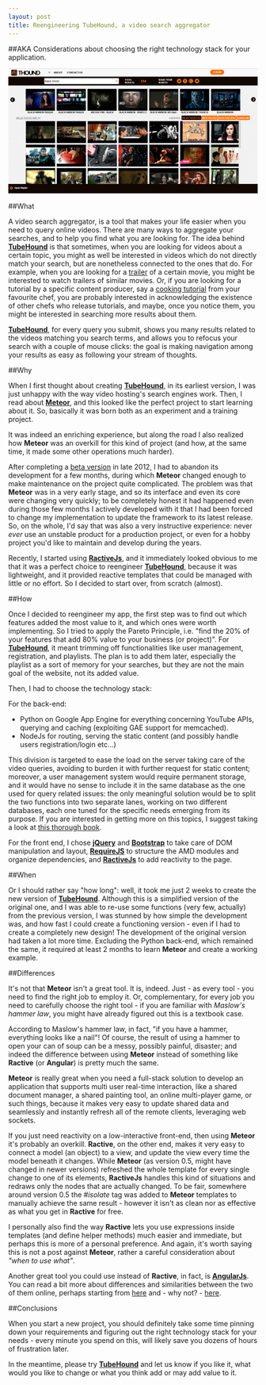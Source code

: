 ```yaml
---
layout: post
title: Reengineering TubeHound, a video search aggregator
---
```


##AKA Considerations about choosing the right technology stack for your application.

![thound](../images/thound.jpg)

##What

A video search aggregator, is a tool that makes your life easier when you need to query online videos. There are many ways to aggregate your searches, and to help you find what you are looking for.
The idea behind [__TubeHound__](http://thound.herokuapp.com/) is that sometimes, when you are looking for videos about a certain topic, you might as well be interested in videos which do not directly match your search, but are nonetheless connected to the ones that do. For example, when you are looking for a [trailer](http://thound.herokuapp.com/search/monuments%20men/1) of a certain movie, you might be interested to watch trailers of similar movies. Or, if you are looking for a tutorial by a specific content producer, say a [cooking tutorial](http://thound.herokuapp.com/search/Gordon%20Ramsay's%20Ultimate%20Cookery%20Course%20S01E01/1) from your favourite chef, you are probably interested in acknowledging the existence of other chefs who release tutorials, and maybe, once you notice them, you might be interested in searching more results about them.

[__TubeHound__](http://thound.herokuapp.com/), for every query you submit, shows you many results related to the videos matching you search terms, and allows you to refocus your search with a couple of mouse clicks: the goal is making navigation among your results as easy as following your stream of thoughts.

##Why

When I first thought about creating [__TubeHound__](http://thound.herokuapp.com/), in its earliest version, I was just unhappy with the way video hosting's search engines work.
Then, I read about [__Meteor__](https://www.meteor.com/), and this looked like the perfect project to start learning about it.
So, basically it was born both as an experiment and a training project.

It was indeed an enriching experience, but along the road I also realized how __Meteor__ was an overkill for this kind of project (and how, at the same time, it made some other operations much harder).

After completing a [beta version](http://thound.meteor.com) in late 2012, I had to abandon its development for a few months, during which __Meteor__ changed enough to make maintenance on the project quite complicated. The problem was that __Meteor__ was in a very early stage, and so its interface and even its core were changing very quickly; to be completely honest it had happened even during those few months I actively developed with it that I had been forced to change my implementation to update the framework to its latest release. So, on the whole, I'd say that was also a very instructive experience: never _ever_ use an unstable product for a production project, or even for a hobby project you'd like to maintain and develop during the years.

Recently, I started using [__RactiveJs__](http://www.ractivejs.org/), and it immediately looked obvious to me that it was a perfect choice to reengineer [__TubeHound__](http://thound.herokuapp.com/), because it was lightweight, and it provided reactive templates that could be managed with little or no effort.
So I decided to start over, from scratch (almost).

##How

Once I decided to reengineer my app, the first step was to find out which features added the most value to it, and which ones were worth implementing. So I tried to apply the Pareto Principle, i.e. "find the 20% of your features that add 80% value to your business (or project)".
For [__TubeHound__](http://thound.herokuapp.com/), it meant trimming off functionalities like user management, registration, and playlists. The plan is to add them later, especially the playlist as a sort of memory for your searches, but they are not the main goal of the website, not its added value.

Then, I had to choose the technology stack:

For the back-end:

* Python on Google App Engine for everything concerning YouTube APIs, querying and caching (exploiting GAE support for memcached).
* NodeJs for routing, serving the static content (and possibly handle users registration/login etc...)

This division is targeted to ease the load on the server taking care of the video queries, avoiding to burden it with further request for static content; moreover, a user management system would require permanent storage, and it would have no sense to include it in the same database as the one used for query related issues: the only meaningful solution would be to split the two functions into two separate lanes, working on two different databases, each one tuned for the specific needs emerging from its purpose. If you are interested in getting more on this topics, I suggest taking a look at [this thorough book](http://www.amazon.com/Scalability-Rules-Principles-Scaling-Sites-ebook/dp/B00503D1TY).

For the front end, I chose [__jQuery__](http://jquery.com) and [__Bootstrap__](http://getbootstrap.com/) to take care of DOM manipulation and layout, [__RequireJS__](http://requirejs.org/) to structure the AMD modules and organize dependencies, and [__RactiveJs__](http://www.ractivejs.org/) to add reactivity to the page.


##When

Or I should rather say "how long": well, it took me just 2 weeks to create the new version of [__TubeHound__](http://thound.herokuapp.com/). Although this is a simplified version of the original one, and I was able to re-use some functions (very few, actually) from the previous version, I was stunned by how simple the development was, and how fast I could create a functioning version - even if I had to create a completely new design!
The development of the original version had taken a lot more time. Excluding the Python back-end, which remained the same, it required at least 2 months to learn __Meteor__ and create a working example.

##Differences

It's not that __Meteor__ isn't a great tool. It is, indeed. Just - as every tool - you need to find the right job to employ it. Or, complementary, for every job you need to carefully choose the right tool - if you are familiar with _Maslow's hammer law_, you might have already figured out this is a textbook case.

According to Maslow's hammer law, in fact, "if you have a hammer, everything looks like a nail"! 
Of course, the result of using a hammer to open your can of soup can be a messy, possibly painful, disaster; and indeed the difference between using __Meteor__ instead of something like __Ractive__ (or __Angular__) is pretty much the same.

__Meteor__ is really great when you need a full-stack solution to develop an application that supports multi user real-time interaction, like a shared document manager, a shared painting tool, an online multi-player game, or such things, because it makes very easy to update shared data and seamlessly and instantly refresh all of the remote clients, leveraging web sockets.

If you just need reactivity on a low-interactive front-end, then using __Meteor__ it's probably an overkill.
__Ractive__, on the other end, makes it very easy to connect a model (an object) to a view, and update the view every time the model beneath it changes. While __Meteor__ (as version 0.5, might have changed in newer versions) refreshed the whole template for every single change to one of its elements, __RactiveJs__ handles this kind of situations and redraws only the nodes that are actually changed. To be fair, somewhere around version 0.5 the _#isolate_ tag was added to __Meteor__ templates to manually achieve the same result - however it isn't as clean nor as effective as what you get in __Ractive__ for free.

I personally also find the way __Ractive__ lets you use expressions inside templates (and define helper methods) much easier and immediate, but perhaps this is more of a personal preference. And again, it's worth saying this is not a post against __Meteor__, rather a careful consideration about _"when to use what"_.

Another great tool you could use instead of __Ractive__, in fact, is [__AngularJs__](http://angularjs.org/). You can read a bit more about differences and similarities between the two of them online, perhaps starting from [here](http://blog.ractivejs.org/posts/whats-the-difference-between-angular-and-ractive) and - why not? - [here](http://mlarocca.github.io/01-22-2014/pathsjs_ractive.html).

##Conclusions

When you start a new project, you should definitely take some time pinning down your requirements and figuring out the right technology stack for your needs - every minute you spend on this, will likely save you dozens of hours of frustration later.

In the meantime, please try [__TubeHound__](http://thound.herokuapp.com) and let us know if you like it, what would you like to change or what you think add or may add value to it.
